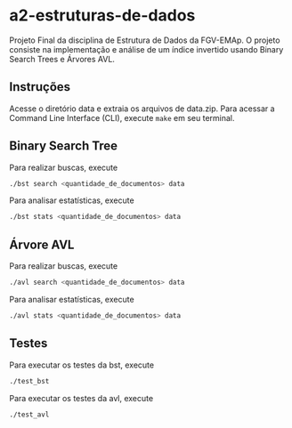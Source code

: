 # a2-estruturas-de-dados
Projeto Final da disciplina de Estrutura de Dados da FGV-EMAp. O projeto consiste na implementação e análise de um índice invertido usando Binary Search Trees e Árvores AVL.

## Instruções
Acesse o diretório data e extraia os arquivos de data.zip.
Para acessar a Command Line Interface (CLI), execute ```make``` em seu terminal.

## Binary Search Tree
Para realizar buscas, execute
```bash
./bst search <quantidade_de_documentos> data
```
Para analisar estatísticas, execute
```bash
./bst stats <quantidade_de_documentos> data
```

## Árvore AVL
Para realizar buscas, execute
```bash
./avl search <quantidade_de_documentos> data
```
Para analisar estatísticas, execute
```bash
./avl stats <quantidade_de_documentos> data
```

## Testes
Para executar os testes da bst, execute
```bash
./test_bst
```
Para executar os testes da avl, execute
```bash
./test_avl
```
